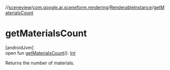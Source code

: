 //[sceneview](../../../index.md)/[com.google.ar.sceneform.rendering](../index.md)/[RenderableInstance](index.md)/[getMaterialsCount](get-materials-count.md)

# getMaterialsCount

[androidJvm]\
open fun [getMaterialsCount](get-materials-count.md)(): [Int](https://kotlinlang.org/api/latest/jvm/stdlib/kotlin/-int/index.html)

Returns the number of materials.
